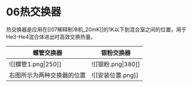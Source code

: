 # 06热交换器

热交换器是应用在[[07稀释制冷机_20mK]]的1K以下到混合室之间的位置，用于He3-He4混合体进出时高效交换热量。

螺管交换器|银粉交换器
-|-
![[螺管1.png\|250]]|![[银粉.png\|380]]
右图所示为两种交换器的位置|![[安装位置.png]]